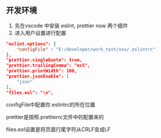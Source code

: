 ## 开发环境
1. 先在vscode 中安装 eslint, prettier now 两个插件
2. 进入用户设置进行配置
```json
"eslint.options": {
    "configFile" : "E:/developer/work_test/xxx/.eslintrc"
},
"prettier.singleQuote": true,
"prettier.trailingComma": "es5",
"prettier.printWidth": 100,
"prettier.jsonEnable": [
    "json"
],
"files.eol": "\n",
```
configFile中配置你.eslintrc的所在位置

prettier是按照.prettierrc文件中的配置来的

files.eol设置是将页面行尾字符从CRLF变成LF